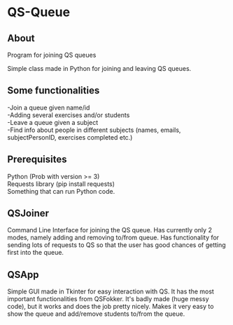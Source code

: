 # QS-Queue

## About
Program for joining QS queues

Simple class made in Python for joining and leaving QS queues. 


## Some functionalities
-Join a queue given name/id\
-Adding several exercises and/or students\
-Leave a queue given a subject\
-Find info about people in different subjects (names, emails, subjectPersonID, exercises completed etc.)


## Prerequisites
Python (Prob with version >= 3)\
Requests library (pip install requests)\
Something that can run Python code.

## QSJoiner
Command Line Interface for joining the QS queue. Has currently only 2 modes, namely adding and removing to/from queue. Has functionality for sending lots of requests to QS so that the user has good chances of getting first into the queue.

## QSApp
Simple GUI made in Tkinter for easy interaction with QS. It has the most important functionalities from QSFokker. It's badly made (huge messy code), but it works and does the job pretty nicely. Makes it very easy to show the queue and add/remove students to/from the queue.
